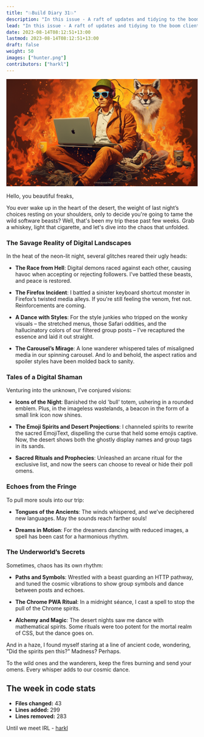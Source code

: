 ```yaml
---
title: "💥Build Diary 31💥"
description: "In this issue - A raft of updates and tidying to the boom client reported by your favorite gonzo journalist"
lead: "In this issue - A raft of updates and tidying to the boom client reported by your favorite gonzo journalistt"
date: 2023-08-14T08:12:51+13:00
lastmod: 2023-08-14T08:12:51+13:00
draft: false
weight: 50
images: ["hunter.png"]
contributors: ["harkl"]
---
```


![Hunter S](hunter.png)

Hello, you beautiful freaks,

You ever wake up in the heart of the desert, the weight of last night’s choices resting on your shoulders, only to decide you're going to tame the wild software beasts? Well, that's been my trip these past few weeks. Grab a whiskey, light that cigarette, and let's dive into the chaos that unfolded.

### **The Savage Reality of Digital Landscapes**

In the heat of the neon-lit night, several glitches reared their ugly heads:

- **The Race from Hell**: Digital demons raced against each other, causing havoc when accepting or rejecting followers. I’ve battled these beasts, and peace is restored.

- **The Firefox Incident**: I battled a sinister keyboard shortcut monster in Firefox’s twisted media alleys. If you're still feeling the venom, fret not. Reinforcements are coming.

- **A Dance with Styles**: For the style junkies who tripped on the wonky visuals – the stretched menus, those Safari oddities, and the hallucinatory colors of our filtered group posts – I’ve recaptured the essence and laid it out straight.

- **The Carousel’s Mirage**: A lone wanderer whispered tales of misaligned media in our spinning carousel. And lo and behold, the aspect ratios and spoiler styles have been molded back to sanity.

### **Tales of a Digital Shaman**

Venturing into the unknown, I’ve conjured visions:

- **Icons of the Night**: Banished the old 'bull' totem, ushering in a rounded emblem. Plus, in the imageless wastelands, a beacon in the form of a small link icon now shines.

- **The Emoji Spirits and Desert Projections**: I channeled spirits to rewrite the sacred EmojiText, dispelling the curse that held some emojis captive. Now, the desert shows both the ghostly display names and group tags in its sands.

- **Sacred Rituals and Prophecies**: Unleashed an arcane ritual for the exclusive list, and now the seers can choose to reveal or hide their poll omens.

### **Echoes from the Fringe**

To pull more souls into our trip:

- **Tongues of the Ancients**: The winds whispered, and we’ve deciphered new languages. May the sounds reach farther souls!

- **Dreams in Motion**: For the dreamers dancing with reduced images, a spell has been cast for a harmonious rhythm.

### **The Underworld’s Secrets**

Sometimes, chaos has its own rhythm:

- **Paths and Symbols**: Wrestled with a beast guarding an HTTP pathway, and tuned the cosmic vibrations to show group symbols and dance between posts and echoes.

- **The Chrome PWA Ritual**: In a midnight séance, I cast a spell to stop the pull of the Chrome spirits.

- **Alchemy and Magic**: The desert nights saw me dance with mathematical spirits. Some rituals were too potent for the mortal realm of CSS, but the dance goes on.

And in a haze, I found myself staring at a line of ancient code, wondering, "Did the spirits pen this?" Madness? Perhaps.

To the wild ones and the wanderers, keep the fires burning and send your omens. Every whisper adds to our cosmic dance.

## The week in code stats

- **Files changed:** 43
- **Lines added:** 299
- **Lines removed:** 283

Until we meet IRL - [harkl](https://boom.army/#/social.boom.army/a/110693550018915728)
